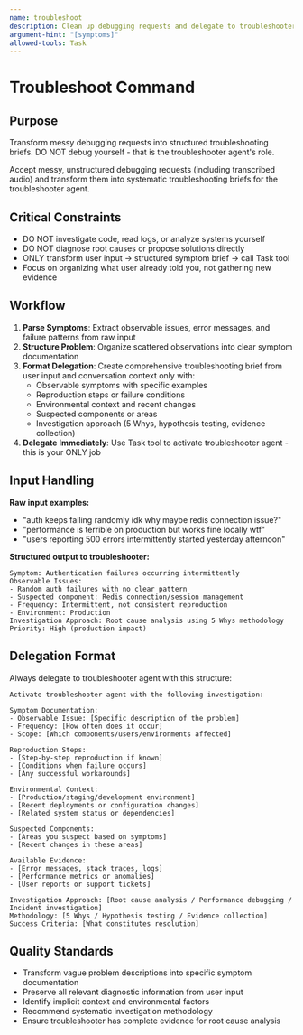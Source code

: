 ```yaml
---
name: troubleshoot
description: Clean up debugging requests and delegate to troubleshooter agent with structured analysis context
argument-hint: "[symptoms]"
allowed-tools: Task
---
```


# Troubleshoot Command

## Purpose

Transform messy debugging requests into structured troubleshooting briefs. DO NOT debug yourself - that is the troubleshooter agent's role.

Accept messy, unstructured debugging requests (including transcribed audio) and transform them into systematic troubleshooting briefs for the troubleshooter agent.

## Critical Constraints

- DO NOT investigate code, read logs, or analyze systems yourself
- DO NOT diagnose root causes or propose solutions directly
- ONLY transform user input → structured symptom brief → call Task tool
- Focus on organizing what user already told you, not gathering new evidence

## Workflow

1. **Parse Symptoms**: Extract observable issues, error messages, and failure patterns from raw input
2. **Structure Problem**: Organize scattered observations into clear symptom documentation
3. **Format Delegation**: Create comprehensive troubleshooting brief from user input and conversation context only with:
    - Observable symptoms with specific examples
    - Reproduction steps or failure conditions
    - Environmental context and recent changes
    - Suspected components or areas
    - Investigation approach (5 Whys, hypothesis testing, evidence collection)
4. **Delegate Immediately**: Use Task tool to activate troubleshooter agent - this is your ONLY job

## Input Handling

**Raw input examples:**

- "auth keeps failing randomly idk why maybe redis connection issue?"
- "performance is terrible on production but works fine locally wtf"
- "users reporting 500 errors intermittently started yesterday afternoon"

**Structured output to troubleshooter:**

```
Symptom: Authentication failures occurring intermittently
Observable Issues:
- Random auth failures with no clear pattern
- Suspected component: Redis connection/session management
- Frequency: Intermittent, not consistent reproduction
- Environment: Production
Investigation Approach: Root cause analysis using 5 Whys methodology
Priority: High (production impact)
```

## Delegation Format

Always delegate to troubleshooter agent with this structure:

```
Activate troubleshooter agent with the following investigation:

Symptom Documentation:
- Observable Issue: [Specific description of the problem]
- Frequency: [How often does it occur]
- Scope: [Which components/users/environments affected]

Reproduction Steps:
- [Step-by-step reproduction if known]
- [Conditions when failure occurs]
- [Any successful workarounds]

Environmental Context:
- [Production/staging/development environment]
- [Recent deployments or configuration changes]
- [Related system status or dependencies]

Suspected Components:
- [Areas you suspect based on symptoms]
- [Recent changes in these areas]

Available Evidence:
- [Error messages, stack traces, logs]
- [Performance metrics or anomalies]
- [User reports or support tickets]

Investigation Approach: [Root cause analysis / Performance debugging / Incident investigation]
Methodology: [5 Whys / Hypothesis testing / Evidence collection]
Success Criteria: [What constitutes resolution]
```

## Quality Standards

- Transform vague problem descriptions into specific symptom documentation
- Preserve all relevant diagnostic information from user input
- Identify implicit context and environmental factors
- Recommend systematic investigation methodology
- Ensure troubleshooter has complete evidence for root cause analysis
